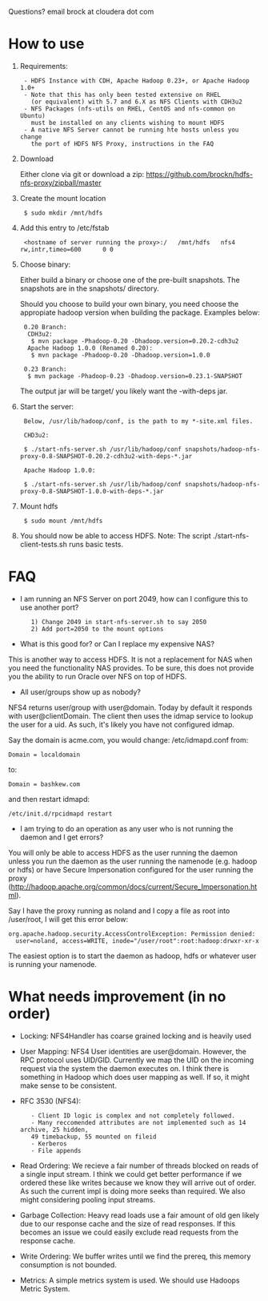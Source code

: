 Questions? email brock at cloudera dot com

# How to use

1. Requirements:

        - HDFS Instance with CDH, Apache Hadoop 0.23+, or Apache Hadoop 1.0+
        - Note that this has only been tested extensive on RHEL 
          (or equivalent) with 5.7 and 6.X as NFS Clients with CDH3u2
        - NFS Packages (nfs-utils on RHEL, CentOS and nfs-common on Ubuntu)
          must be installed on any clients wishing to mount HDFS
        - A native NFS Server cannot be running hte hosts unless you change
          the port of HDFS NFS Proxy, instructions in the FAQ
        
1. Download

     Either clone via git or download a zip: https://github.com/brockn/hdfs-nfs-proxy/zipball/master

1. Create the mount location

        $ sudo mkdir /mnt/hdfs

1. Add this entry to /etc/fstab

        <hostname of server running the proxy>:/   /mnt/hdfs   nfs4       rw,intr,timeo=600      0 0

1. Choose binary:

    Either build a binary or choose one of the pre-built snapshots. The snapshots are in the snapshots/ directory.

    Should you choose to build your own binary, you need choose the appropiate hadoop version when building the package. Examples below:

        0.20 Branch:
         CDH3u2:
          $ mvn package -Phadoop-0.20 -Dhadoop.version=0.20.2-cdh3u2
         Apache Hadoop 1.0.0 (Renamed 0.20):
          $ mvn package -Phadoop-0.20 -Dhadoop.version=1.0.0

        0.23 Branch:
         $ mvn package -Phadoop-0.23 -Dhadoop.version=0.23.1-SNAPSHOT

    The output jar will be target/ you likely want the -with-deps jar.

1. Start the server:

        Below, /usr/lib/hadoop/conf, is the path to my *-site.xml files.

        CHD3u2:

        $ ./start-nfs-server.sh /usr/lib/hadoop/conf snapshots/hadoop-nfs-proxy-0.8-SNAPSHOT-0.20.2-cdh3u2-with-deps-*.jar

        Apache Hadoop 1.0.0:

        $ ./start-nfs-server.sh /usr/lib/hadoop/conf snapshots/hadoop-nfs-proxy-0.8-SNAPSHOT-1.0.0-with-deps-*.jar

1. Mount hdfs

        $ sudo mount /mnt/hdfs

1. You should now be able to access HDFS. Note: The script ./start-nfs-client-tests.sh runs basic tests.

# FAQ

* I am running an NFS Server on port 2049, how can I configure this to use another port?

         1) Change 2049 in start-nfs-server.sh to say 2050
         2) Add port=2050 to the mount options

* What is this good for? or Can I replace my expensive NAS?

This is another way to access HDFS. It is not a replacement 
for NAS when you need the functionality NAS provides. To be sure,
this does not provide you the ability to run Oracle over NFS on 
top of HDFS.

* All user/groups show up as nobody?

NFS4 returns user/group with user@domain. Today by default it responds with
user@clientDomain. The client then uses the idmap service to lookup the user
for a uid. As such, it's likely you have not configured idmap.

Say the domain is acme.com, you would change: /etc/idmapd.conf from:

    Domain = localdomain

to:

    Domain = bashkew.com

and then restart idmapd:
 
    /etc/init.d/rpcidmapd restart

* I am trying to do an operation as any user who is not running the daemon and
I get errors?

You will only be able to access HDFS as the user running the daemon unless
you run the daemon as the user running the namenode (e.g. hadoop or hdfs)
or have Secure Impersonation configured for the user running the proxy
(http://hadoop.apache.org/common/docs/current/Secure_Impersonation.html).

Say I have the proxy running as noland and I copy a file as root into
/user/root, I will get this error below:

    org.apache.hadoop.security.AccessControlException: Permission denied: 
      user=noland, access=WRITE, inode="/user/root":root:hadoop:drwxr-xr-x

The easiest option is to start the daemon as hadoop, hdfs or whatever user
is running your namenode.

# What needs improvement (in no order)

* Locking:
NFS4Handler has coarse grained locking and is heavily used
* User Mapping: 
NFS4 User identities are user@domain. However, the RPC protocol uses UID/GID.
Currently we map the UID on the incoming request via the system the daemon executes on.
I think there is something in Hadoop which does user mapping as well. If so, it might
make sense to be consistent.
* RFC 3530 (NFS4):

         - Client ID logic is complex and not completely followed.
         - Many reccomended attributes are not implemented such as 14 archive, 25 hidden,
         49 timebackup, 55 mounted on fileid
         - Kerberos
         - File appends

* Read Ordering: 
We recieve a fair number of threads blocked on reads of a single input stream.
I think we could get better performance if we ordered these like writes because we
know they will arrive out of order. As such the current impl is doing more seeks
than required. We also might considering pooling input streams.
* Garbage Collection:
Heavy read loads use a fair amount of old gen likely due to our response cache
and the size of read responses. If this becomes an issue we could easily exclude 
read requests from the response cache.
* Write Ordering:
We buffer writes until we find the prereq, this memory consumption is not bounded.
* Metrics:
A simple metrics system is used. We should use Hadoops Metric System. 
